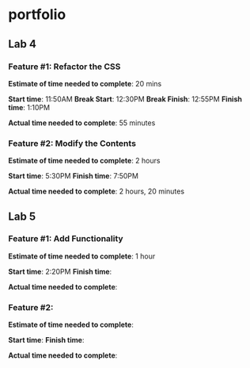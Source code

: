 # portfolio

## Lab 4

### Feature #1: Refactor the CSS

**Estimate of time needed to complete**: 20 mins

**Start time**: 11:50AM
**Break Start**: 12:30PM
**Break Finish**: 12:55PM
**Finish time**: 1:10PM

**Actual time needed to complete**: 55 minutes

### Feature #2: Modify the Contents

**Estimate of time needed to complete**: 2 hours

**Start time**: 5:30PM
**Finish time**: 7:50PM

**Actual time needed to complete**: 2 hours, 20 minutes 

## Lab 5

### Feature #1: Add Functionality

**Estimate of time needed to complete**: 1 hour

**Start time**: 2:20PM
**Finish time**:

**Actual time needed to complete**:

### Feature #2: 

**Estimate of time needed to complete**:

**Start time**:
**Finish time**:

**Actual time needed to complete**: